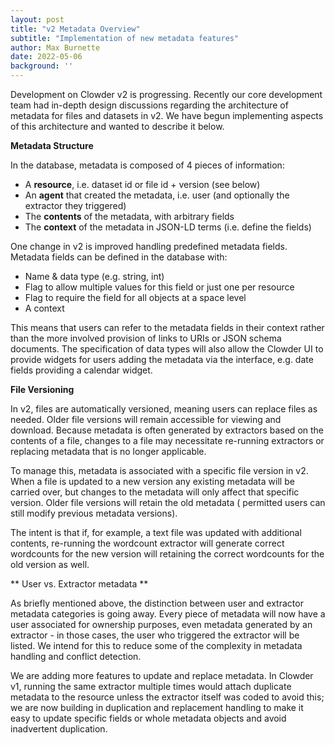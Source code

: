 ```yaml
---
layout: post
title: "v2 Metadata Overview"
subtitle: "Implementation of new metadata features"
author: Max Burnette
date: 2022-05-06
background: ''
---
```


Development on Clowder v2 is progressing. Recently our core development team had in-depth design discussions regarding 
the architecture of metadata for files and datasets in v2. We have begun implementing aspects of this architecture and 
wanted to describe it below.

**Metadata Structure**

In the database, metadata is composed of 4 pieces of information:

   - A **resource**, i.e. dataset id or file id + version (see below)
   - An **agent** that created the metadata, i.e. user (and optionally the extractor they triggered)
   - The **contents** of the metadata, with arbitrary fields
   - The **context** of the metadata in JSON-LD terms (i.e. define the fields)
   
One change in v2 is improved handling predefined metadata fields. Metadata fields can be defined in the database with:

   - Name & data type (e.g. string, int)
   - Flag to allow multiple values for this field or just one per resource
   - Flag to require the field for all objects at a space level
   - A context
   
This means that users can refer to the metadata fields in their context rather than the more involved provision of links
to URIs or JSON schema documents. The specification of data types will also allow the Clowder UI to provide widgets for
users adding the metadata via the interface, e.g. date fields providing a calendar widget.

**File Versioning**

In v2, files are automatically versioned, meaning users can replace files as needed. Older file versions will remain 
accessible for viewing and download. Because metadata is often generated by extractors based on the contents of a file, 
changes to a file may necessitate re-running extractors or replacing metadata that is no longer applicable.

To manage this, metadata is associated with a specific file version in v2. When a file is updated to a new version any 
existing metadata will be carried over, but changes to the metadata will only affect that specific version. Older file 
versions will retain the old metadata ( permitted users can still modify previous metadata versions).

The intent is that if, for example, a text file was updated with additional contents, re-running the wordcount extractor
will generate correct wordcounts for the new version will retaining the correct wordcounts for the old version as well.

** User vs. Extractor metadata **

As briefly mentioned above, the distinction between user and extractor metadata categories is going away. Every piece of
metadata will now have a user associated for ownership purposes, even metadata generated by an extractor - in those 
cases, the user who triggered the extractor will be listed. We intend for this to reduce some of the complexity in 
metadata handling and conflict detection. 

We are adding more features to update and replace metadata. In Clowder v1, running the same extractor multiple times 
would attach duplicate metadata to the resource unless the extractor itself was coded to avoid this; we are now building
in duplication and replacement handling to make it easy to update specific fields or whole metadata objects and avoid
inadvertent duplication.


